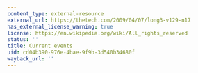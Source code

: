 ```yaml
---
content_type: external-resource
external_url: https://thetech.com/2009/04/07/long3-v129-n17
has_external_license_warning: true
license: https://en.wikipedia.org/wiki/All_rights_reserved
status: ''
title: Current events
uid: cd04b390-976e-4bae-9f9b-3d540b34680f
wayback_url: ''
---
```

